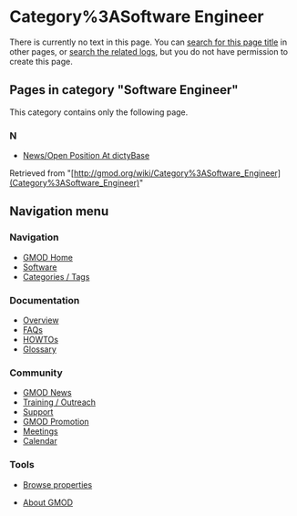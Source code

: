 



<span id="top"></span>




# <span dir="auto">Category%3ASoftware Engineer</span>











There is currently no text in this page. You can [search for this page
title](Special%3ASearch/Software_Engineer "Special:Search/Software Engineer")
in other pages, or <span class="plainlinks"><a
href="http://gmod.org/mediawiki/index.php?title=Special:Log&amp;page=Category%3ASoftware_Engineer"
class="external text" rel="nofollow">search the related logs</a></span>,
but you do not have permission to create this page.




## Pages in category "Software Engineer"

This category contains only the following page.



### N

- [News/Open Position At
  dictyBase](News/Open_Position_At_dictyBase "News/Open Position At dictyBase")





Retrieved from
"[http://gmod.org/wiki/Category%3ASoftware_Engineer](Category%3ASoftware_Engineer)"





## Navigation menu






### 





### Navigation



- <span id="n-GMOD-Home">[GMOD Home](Main_Page)</span>
- <span id="n-Software">[Software](GMOD_Components)</span>
- <span id="n-Categories-.2F-Tags">[Categories /
  Tags](Categories)</span>




### Documentation



- <span id="n-Overview">[Overview](Overview)</span>
- <span id="n-FAQs">[FAQs](Category%3AFAQ)</span>
- <span id="n-HOWTOs">[HOWTOs](Category%3AHOWTO)</span>
- <span id="n-Glossary">[Glossary](Glossary)</span>




### Community



- <span id="n-GMOD-News">[GMOD News](GMOD_News)</span>
- <span id="n-Training-.2F-Outreach">[Training /
  Outreach](Training_and_Outreach)</span>
- <span id="n-Support">[Support](Support)</span>
- <span id="n-GMOD-Promotion">[GMOD Promotion](GMOD_Promotion)</span>
- <span id="n-Meetings">[Meetings](Meetings)</span>
- <span id="n-Calendar">[Calendar](Calendar)</span>




### Tools

- <span id="t-smwbrowselink"><a href="Special%3ABrowse/Category%3ASoftware_Engineer"
  rel="smw-browse">Browse properties</a></span>



- <span id="footer-places-about">[About
  GMOD](GMOD%3AAbout "GMOD%3AAbout")</span>

<!-- -->




